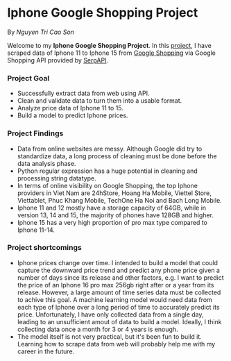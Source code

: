 # Iphone Google Shopping Project

By *Nguyen Tri Cao Son*

Welcome to my **Iphone Google Shopping Project**. In this [project](https://github.com/nguyentricaoson/Data_project/blob/main/Iphone/iphone.ipynb), I have scraped data of Iphone 11 to Iphone 15 from [Google Shopping](https://shopping.google.com/?pli=1) via Google Shopping API provided by [SerpAPI](https://serpapi.com/).

### Project Goal
- Successfully extract data from web using API.
- Clean and validate data to turn them into a usable format.
- Analyze price data of Iphone 11 to 15.
- Build a model to predict Iphone prices.

### Project Findings
- Data from online websites are messy. Although Google did try to standardize data, a long process of cleaning must be done before the data analysis phase.
- Python regular expression has a huge potential in cleaning and processing string datatype.
- In terms of online visibility on Google Shopping, the top Iphone providers in Viet Nam are 24hStore, Hoang Ha Mobile, Viettel Store, Viettablet, Phuc Khang Mobile, TechOne Ha Noi and Bach Long Mobile.
- Iphone 11 and 12 mostly have a storage capacity of 64GB, while in version 13, 14 and 15, the majority of phones have 128GB and higher.
- Iphone 15 has a very high proportion of pro max type compared to Iphone 11-14.

### Project shortcomings
- Iphone prices change over time. I intended to build a model that could capture the downward price trend and predict any phone price given a number of days since its release and other factors, e.g. I want to predict the price of an Iphone 16 pro max 256gb right after or a year from its release. However, a large amount of time series data must be collected to achive this goal. A machine learning model would need data from each type of Iphone over a long period of time to accurately predict its price. Unfortunately, I have only collected data from a single day, leading to an unsufficient amout of data to build a model. Ideally, I think collecting data once a month for 3 or 4 years is enough.
- The model itself is not very practical, but it's been fun to build it. Learning how to scrape data from web will probably help me with my career in the future.
